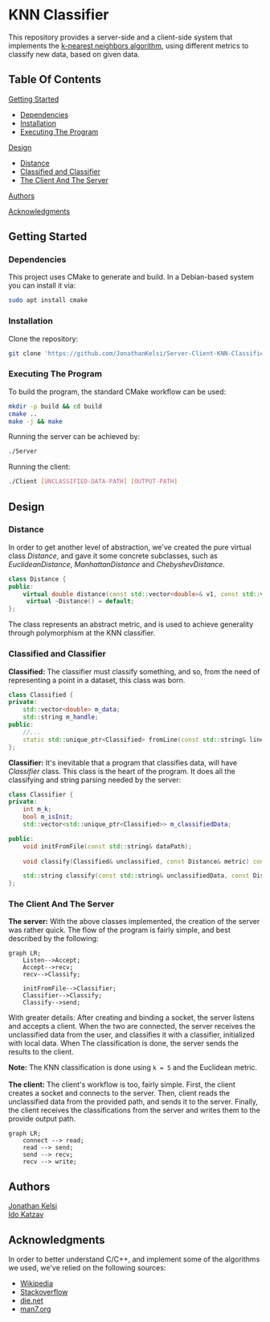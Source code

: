 # KNN Classifier

This repository provides a server-side and a client-side system that
implements the  [k-nearest neighbors algorithm](https://en.wikipedia.org/wiki/K-nearest_neighbors_algorithm), 
using different metrics to classify new data, based on given data.

## Table Of Contents
[Getting Started](#Getting-Started)
* [Dependencies](#Dependencies)
* [Installation](#Installation)
* [Executing The Program](#Executing-The-Program)

[Design](#Design)
* [Distance](#Distance)
* [Classified and Classifier](#Classified-and-Classifier)
* [The Client And The Server](#The-Client-And-The-Server)

[Authors](#Authors)

[Acknowledgments](#Acknowledgments)


## Getting Started

### Dependencies

This project uses CMake to generate and build. In a Debian-based system you can install it via:
```bash
sudo apt install cmake
```

### Installation

Clone the repository:
```bash
git clone 'https://github.com/JonathanKelsi/Server-Client-KNN-Classifier'
```

### Executing The Program

To build the program, the standard CMake workflow can be used:
```bash
mkdir -p build && cd build
cmake ..
make -j && make
```

Running the server can be achieved by:
```bash
./Server
```
Running the client:
```bash
./Client [UNCLASSIFIED-DATA-PATH] [OUTPUT-PATH]
```

## Design

### Distance

In order to get another level of abstraction, we've created
the pure virtual class *Distance*, and gave it some concrete
subclasses, such as *EuclideanDistance*, *ManhattanDistance*
and *ChebyshevDistance*.
```c++
class Distance {
public:
    virtual double distance(const std::vector<double>& v1, const std::vector<double>& v2) const = 0;
     virtual ~Distance() = default;
};
```
The class represents an abstract metric, and is used
to achieve generality through polymorphism at the KNN classifier.

### Classified and Classifier

**Classified:** The classifier must classify something, and so, from the
need of representing a point in a dataset, this class was born.
```cpp
class Classified {
private:
    std::vector<double> m_data;
    std::string m_handle;
public:
    //...
    static std::unique_ptr<Classified> fromLine(const std::string& line);
};
```

**Classifier:** It's inevitable that a program that classifies
data, will have *Classifier* class. This class is the heart
of the program. It does all the classifying and string parsing 
needed by the server:
```c++
class Classifier {
private:
    int m_k;
    bool m_isInit;
    std::vector<std::unique_ptr<Classified>> m_classifiedData;

public:
    void initFromFile(const std::string& dataPath);
    
    void classify(Classified& unclassified, const Distance& metric) const;

    std::string classify(const std::string& unclassifiedData, const Distance& metric) const;
};
```
### The Client And The Server

**The server:** With the above classes implemented, the creation of
the server was rather quick. The flow of the program is fairly 
simple, and best described by the following:

```mermaid
graph LR;
    Listen-->Accept;
    Accept-->recv;
    recv-->Classify;

    initFromFile-->Classifier;
    Classifier-->Classify;
    Classify-->send;
```
With greater details: After creating and binding a socket,
the server listens and accepts a client. When the two are connected,
the server receives the unclassified data from the user,
and classifies it with a classifier, initialized with local data.
When The classification is done, the server sends the results
to the client.

**Note:** The KNN classification is done using ```k = 5``` and
the Euclidean metric.
<br>
<br>
**The client:** The client's workflow is too, fairly simple.
First, the client creates a socket and connects to the server.
Then, client reads the unclassified data from the provided path,
and sends it to the server. Finally, the client receives the
classifications from the server and writes them to the provide
output path.
```mermaid
graph LR;
    connect --> read;
    read --> send;
    send --> recv;
    recv --> write;
```

## Authors
[Jonathan Kelsi](https://github.com/JonathanKelsi)  
[Ido Katzav](https://github.com/idokatzav)

## Acknowledgments

In order to better understand C/C++, and implement some of the
algorithms we used, we've relied on the following sources:

* [Wikipedia](https://www.wikipedia.org/)
* [Stackoverflow](https://stackoverflow.com/questions)
* [die.net](https://linux.die.net/)
* [man7.org](https://man7.org/linux/man-pages/)

